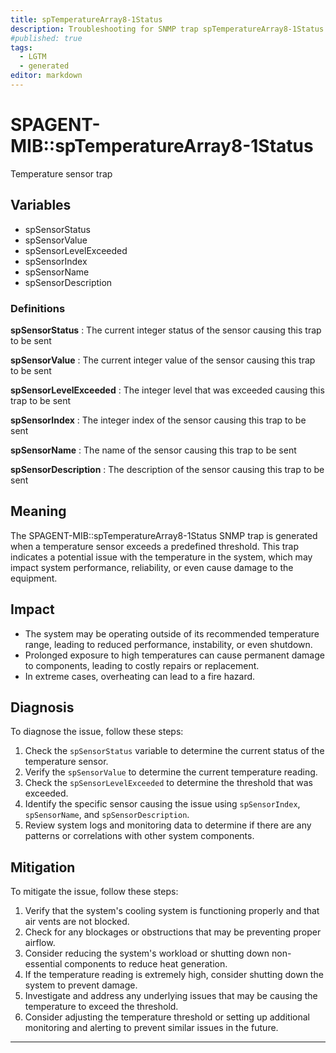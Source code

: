 ```yaml
---
title: spTemperatureArray8-1Status
description: Troubleshooting for SNMP trap spTemperatureArray8-1Status
#published: true
tags:
  - LGTM
  - generated
editor: markdown
---
```


# SPAGENT-MIB::spTemperatureArray8-1Status 

Temperature sensor trap 


## Variables


  - spSensorStatus
  - spSensorValue
  - spSensorLevelExceeded
  - spSensorIndex
  - spSensorName
  - spSensorDescription 

### Definitions 


**spSensorStatus** 
: The current integer status of the sensor causing this trap to be sent 

**spSensorValue** 
: The current integer value of the sensor causing this trap to be sent 

**spSensorLevelExceeded** 
: The integer level that was exceeded causing this trap to be sent 

**spSensorIndex** 
: The integer index of the sensor causing this trap to be sent 

**spSensorName** 
: The name of the sensor causing this trap to be sent 

**spSensorDescription** 
: The description of the sensor causing this trap to be sent 


## Meaning

The SPAGENT-MIB::spTemperatureArray8-1Status SNMP trap is generated when a temperature sensor exceeds a predefined threshold. This trap indicates a potential issue with the temperature in the system, which may impact system performance, reliability, or even cause damage to the equipment.

## Impact

* The system may be operating outside of its recommended temperature range, leading to reduced performance, instability, or even shutdown.
* Prolonged exposure to high temperatures can cause permanent damage to components, leading to costly repairs or replacement.
* In extreme cases, overheating can lead to a fire hazard.

## Diagnosis

To diagnose the issue, follow these steps:

1. Check the `spSensorStatus` variable to determine the current status of the temperature sensor.
2. Verify the `spSensorValue` to determine the current temperature reading.
3. Check the `spSensorLevelExceeded` to determine the threshold that was exceeded.
4. Identify the specific sensor causing the issue using `spSensorIndex`, `spSensorName`, and `spSensorDescription`.
5. Review system logs and monitoring data to determine if there are any patterns or correlations with other system components.

## Mitigation

To mitigate the issue, follow these steps:

1. Verify that the system's cooling system is functioning properly and that air vents are not blocked.
2. Check for any blockages or obstructions that may be preventing proper airflow.
3. Consider reducing the system's workload or shutting down non-essential components to reduce heat generation.
4. If the temperature reading is extremely high, consider shutting down the system to prevent damage.
5. Investigate and address any underlying issues that may be causing the temperature to exceed the threshold.
6. Consider adjusting the temperature threshold or setting up additional monitoring and alerting to prevent similar issues in the future.
---




